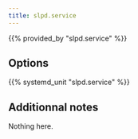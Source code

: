 ```yaml
---
title: slpd.service
---
```


{{% provided_by "slpd.service" %}}

## Options

{{% systemd_unit "slpd.service" %}}

## Additionnal notes

Nothing here.